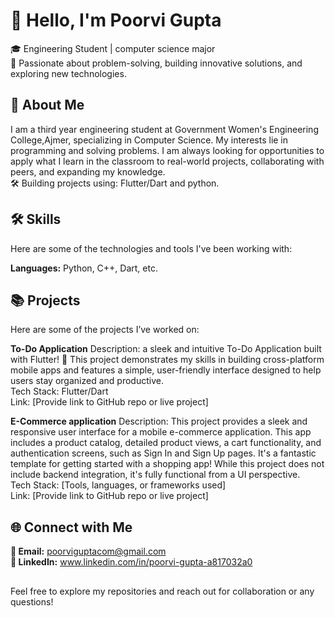 # 👋 Hello, I'm Poorvi Gupta
🎓 Engineering Student | computer science major<br>
🔧 Passionate about problem-solving, building innovative solutions, and exploring new technologies.<br>

## 🌟 About Me
I am a third year engineering student at Government Women's Engineering College,Ajmer, specializing in Computer Science. My interests lie in programming and solving problems. I am always looking for opportunities to apply what I learn in the classroom to real-world projects, collaborating with peers, and expanding my knowledge.<br>
🛠️ Building projects using: Flutter/Dart and python.
## 🛠️ Skills
Here are some of the technologies and tools I've been working with:<br>

**Languages:** Python, C++, Dart, etc.

## 📚 Projects
Here are some of the projects I’ve worked on:

**To-Do Application**
Description: a sleek and intuitive To-Do Application built with Flutter! 📝 This project demonstrates my skills in building cross-platform mobile apps and features a simple, user-friendly interface designed to help users stay organized and productive.
<br>Tech Stack: Flutter/Dart
<br>Link: [Provide link to GitHub repo or live project]

**E-Commerce application**
Description: This project provides a sleek and responsive user interface for a mobile e-commerce application. This app includes a product catalog, detailed product views, a cart functionality, and authentication screens, such as Sign In and Sign Up pages. It's a fantastic template for getting started with a shopping app! While this project does not include backend integration, it's fully functional from a UI perspective.
<br>Tech Stack: [Tools, languages, or frameworks used]
<br>Link: [Provide link to GitHub repo or live project]

## 🌐 Connect with Me
**📧 Email:** poorviguptacom@gmail.com<br>
**💼 LinkedIn:** www.linkedin.com/in/poorvi-gupta-a817032a0
## 
Feel free to explore my repositories and reach out for collaboration or any questions!
